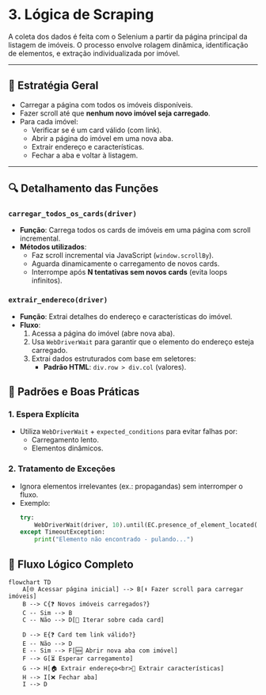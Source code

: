 # 3. Lógica de Scraping

A coleta dos dados é feita com o Selenium a partir da página principal da listagem de imóveis. O processo envolve rolagem dinâmica, identificação de elementos, e extração individualizada por imóvel.

---

## 🧠 Estratégia Geral

- Carregar a página com todos os imóveis disponíveis.
- Fazer scroll até que **nenhum novo imóvel seja carregado**.
- Para cada imóvel:
  - Verificar se é um card válido (com link).
  - Abrir a página do imóvel em uma nova aba.
  - Extrair endereço e características.
  - Fechar a aba e voltar à listagem.

---

## 🔍 **Detalhamento das Funções**

### `carregar_todos_os_cards(driver)`
- **Função**: Carrega todos os cards de imóveis em uma página com scroll incremental.  
- **Métodos utilizados**:  
  - Faz scroll incremental via JavaScript (`window.scrollBy`).  
  - Aguarda dinamicamente o carregamento de novos cards.  
  - Interrompe após **N tentativas sem novos cards** (evita loops infinitos).  

### `extrair_endereco(driver)`  
- **Função**: Extrai detalhes do endereço e características do imóvel.  
- **Fluxo**:  
  1. Acessa a página do imóvel (abre nova aba).  
  2. Usa `WebDriverWait` para garantir que o elemento do endereço esteja carregado.  
  3. Extrai dados estruturados com base em seletores:  
     - **Padrão HTML**: `div.row > div.col` (valores).  

## 📌 **Padrões e Boas Práticas**  

### **1. Espera Explícita**  
- Utiliza `WebDriverWait` + `expected_conditions` para evitar falhas por:  
  - Carregamento lento.  
  - Elementos dinâmicos.  

### **2. Tratamento de Exceções**  
- Ignora elementos irrelevantes (ex.: propagandas) sem interromper o fluxo.  
- Exemplo:  
  ```python
  try:
      WebDriverWait(driver, 10).until(EC.presence_of_element_located(...))
  except TimeoutException:
      print("Elemento não encontrado - pulando...")

## 🔄 Fluxo Lógico Completo

```mermaid
flowchart TD
    A[🌐 Acessar página inicial] --> B[⬇️ Fazer scroll para carregar imóveis]
    B --> C{❓ Novos imóveis carregados?}
    C -- Sim --> B
    C -- Não --> D[🔁 Iterar sobre cada card]

    D --> E{❓ Card tem link válido?}
    E -- Não --> D
    E -- Sim --> F[🆕 Abrir nova aba com imóvel]
    F --> G[⏳ Esperar carregamento]
    G --> H[🏠 Extrair endereço<br>🧾 Extrair características]
    H --> I[❌ Fechar aba]
    I --> D

